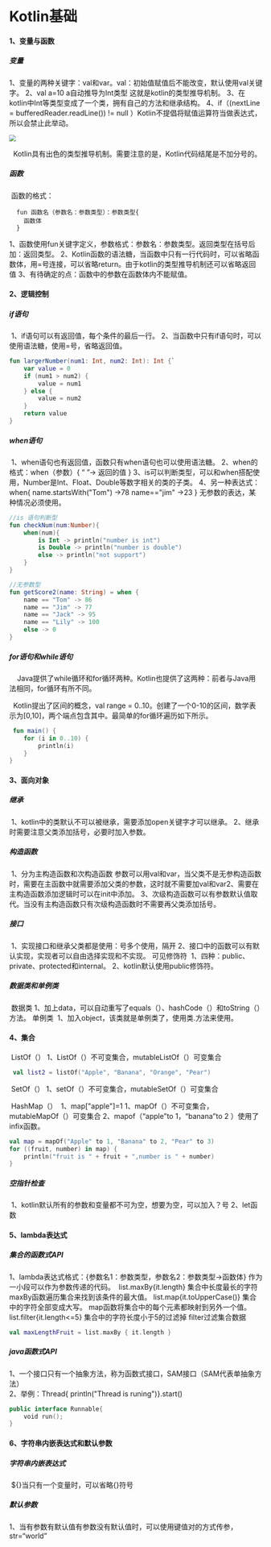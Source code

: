 # Kotlin基础

#### 1、变量与函数

##### 	变量

​		1、变量的两种关键字：val和var。val：初始值赋值后不能改变，默认使用val关键字。
		2、val a=10  a自动推导为Int类型  这就是kotlin的类型推导机制。
		3、在kotlin中Int等类型变成了一个类，拥有自己的方法和继承结构。
		4、if（(nextLine = bufferedReader.readLine()) != null ）Kotlin不提倡将赋值运算符当做表达式，所以会禁止此举动。

<img src="https://s1.ax1x.com/2020/08/05/ayOBCD.png" style="zoom:80%">

                   Kotlin具有出色的类型推导机制。需要注意的是，Kotlin代码结尾是不加分号的。 

##### 	函数

​                函数的格式：

```
  fun 函数名（参数名：参数类型）：参数类型{
    函数体
  }
```

​		1、函数使用fun关键字定义，参数格式：参数名：参数类型。返回类型在括号后加：返回类型。
		2、Kotlin函数的语法糖，当函数中只有一行代码时，可以省略函数体，用=号连接，可以省略return。由于kotlin的类型推导机制还可以省略返回值
		3、有待确定的点：函数中的参数在函数体内不能赋值。

#### 2、逻辑控制

##### 	if语句

​		1、if语句可以有返回值，每个条件的最后一行。
		2、当函数中只有if语句时，可以使用语法糖，使用=号，省略返回值。

```kotlin
fun largerNumber(num1: Int, num2: Int): Int {`
    var value = 0
    if (num1 > num2) {
        value = num1
    } else {
        value = num2
    }
    return value
}
```

##### 	when语句

​		1、when语句也有返回值，函数只有when语句也可以使用语法糖。
​		2、when的格式：when（参数）{ “ ”-> 返回的值 }
​		3、is可以判断类型，可以和when搭配使用，Number是Int、Float、Double等数字相关的类的子类。
		4、另一种表达式：when{ name.startsWith("Tom") ->78 name=="jim" ->23   } 无参数的表达，某种情况必须使用。

```kotlin
//is 语句判断型
fun checkNum(num:Number){
    when(num){
        is Int -> println("number is int")
        is Double -> println("number is double")
        else -> println("not support")
    }
}
```

```kotlin
//无参数型
fun getScore2(name: String) = when {
    name == "Tom" -> 86
    name == "Jim" -> 77
    name == "Jack" -> 95
    name == "Lily" -> 100
    else -> 0
}
```

##### 	for语句和while语句

             Java提供了while循环和for循环两种。Kotlin也提供了这两种：前者与Java用法相同，for循环有所不同。     

             Kotlin提出了区间的概念，val range = 0..10。创建了一个0-10的区间，数学表示为[0,10]，两个端点包含其中。最简单的for循环遍历如下所示。 

```kotlin
 fun main() {
    for (i in 0..10) {
        println(i)
    }
}
```

#### 3、面向对象

##### 	继承

​		1、kotlin中的类默认不可以被继承，需要添加open关键字才可以继承。
​		2、继承时需要注意父类添加括号，必要时加入参数。

##### 	构造函数

​		1、分为主构造函数和次构造函数 参数可以用val和var，当父类不是无参构造函数时，需要在主函数中就需要添加父类的参数，这时就不需要加val和var
​		2、需要在主构造函数添加逻辑时可以在init中添加。
​		3、次级构造函数可以有参数默认值取代。当没有主构造函数只有次级构造函数时不需要再父类添加括号。

##### 	接口

​		1、实现接口和继承父类都是使用：号多个使用，隔开
​		2、接口中的函数可以有默认实现，实现者可以自由选择实现和不实现。
	可见修饰符
​		1、四种：public、private、protected和internal。
​		2、kotlin默认使用public修饰符。

##### 	数据类和单例类

​		数据类
​			1、加上data，可以自动重写了equals（）、hashCode（）和toString（）方法。
		单例类
​			1、加入object，该类就是单例类了，使用类.方法来使用。

#### 4、集合

​	ListOf（）
		1、ListOf（）不可变集合，mutableListOf（）可变集合

```kotlin
 val list2 = listOf("Apple", "Banana", "Orange", "Pear")
```

​	SetOf（）
		1、setOf（）不可变集合，mutableSetOf（）可变集合

​	HashMap（）
​		1、map["apple"]=1  1、mapOf（）不可变集合，mutableMapOf（）可变集合
		2、mapof（“apple”to 1，“banana”to 2 ）使用了infix函数。

```kotlin
val map = mapOf("Apple" to 1, "Banana" to 2, "Pear" to 3)
for ((fruit, number) in map) {
    println("fruit is " + fruit + ",number is " + number)
}
```
##### **空指针检查**

​	1、kotlin默认所有的参数和变量都不可为空，想要为空，可以加入？号
	2、let函数

#### 5、lambda表达式

##### 	集合的函数式API

​		1、lambda表达式格式：{参数名1：参数类型，参数名2：参数类型->函数体}     作为一小段可以作为参数传递的代码。
​		list.maxBy{it.length}  集合中长度最长的字符    maxBy函数遍历集合来找到该条件的最大值。
​		list.map{it.toUpperCase()}  集合中的字符全部变成大写。  map函数将集合中的每个元素都映射到另外一个值。
		list.filter{it.length<=5} 集合中的字符长度小于5的过滤掉    filter过滤集合数据

```kotlin
val maxLengthFruit = list.maxBy { it.length }  
```



##### 	java函数式API

​		1、一个接口只有一个抽象方法，称为函数式接口，SAM接口（SAM代表单抽象方法）                                                                                                                                                                                                                                                                                                                                                                                                                                       
		2、举例：Thread{ println("Thread is runing")}.start()

```kotlin
public interface Runnable{
    void run();
}
```

#### 6、字符串内嵌表达式和默认参数

##### 	字符串内嵌表达式

​		${}当只有一个变量时，可以省略{}符号

##### 	默认参数

​		1、当有参数有默认值有参数没有默认值时，可以使用键值对的方式传参，str=“world”